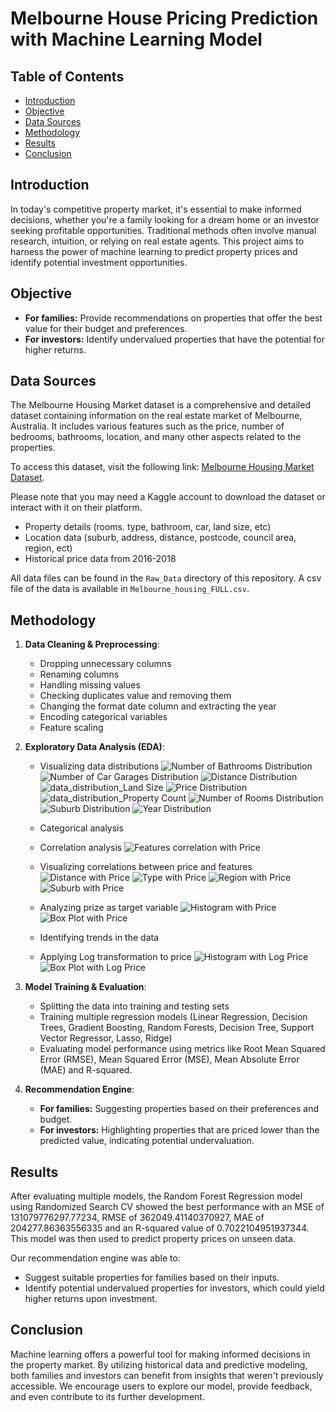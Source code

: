# Melbourne House Pricing Prediction with Machine Learning Model

## Table of Contents

- [Introduction](#introduction)
- [Objective](#objective)
- [Data Sources](#data-sources)
- [Methodology](#methodology)
- [Results](#results)
- [Conclusion](#conclusion)

## Introduction

In today's competitive property market, it's essential to make informed decisions, whether you're a family looking for a dream home or an investor seeking profitable opportunities. Traditional methods often involve manual research, intuition, or relying on real estate agents. This project aims to harness the power of machine learning to predict property prices and identify potential investment opportunities.

## Objective

- **For families:** Provide recommendations on properties that offer the best value for their budget and preferences.
- **For investors:** Identify undervalued properties that have the potential for higher returns.

## Data Sources

The Melbourne Housing Market dataset is a comprehensive and detailed dataset containing information on the real estate market of Melbourne, Australia. It includes various features such as the price, number of bedrooms, bathrooms, location, and many other aspects related to the properties.

To access this dataset, visit the following link: [Melbourne Housing Market Dataset](https://www.kaggle.com/datasets/anthonypino/melbourne-housing-market).

Please note that you may need a Kaggle account to download the dataset or interact with it on their platform.

- Property details (rooms. type, bathroom, car, land size, etc)
- Location data (suburb, address, distance, postcode, council area, region, ect)
- Historical price data from 2016-2018

All data files can be found in the `Raw_Data` directory of this repository. A csv file of the data is available in `Melbourne_housing_FULL.csv`.

## Methodology

1. **Data Cleaning & Preprocessing**: 
    - Dropping unnecessary columns
    - Renaming columns
    - Handling missing values
    - Checking duplicates value and removing them
    - Changing the format date column and extracting the year
    - Encoding categorical variables
    - Feature scaling

2. **Exploratory Data Analysis (EDA)**:
    - Visualizing data distributions
    ![Number of Bathrooms Distribution](./EDA_Output/data_distribution_Bathroom.jpg)
    ![Number of Car Garages Distribution](./EDA_Output/data_distribution_Car.jpg)
    ![Distance Distribution](./EDA_Output/data_distribution_Distance.jpg)
    ![data_distribution_Land Size](https://github.com/afadilla13/Final-Project-Melb-House-Price-Prediction/assets/128363337/a8cd0450-89ce-41e8-85e8-13226ae8aeac)
    ![Price Distribution](./EDA_Output/data_distribution_Price.jpg)
    ![data_distribution_Property Count](https://github.com/afadilla13/Final-Project-Melb-House-Price-Prediction/assets/128363337/34431d69-9b11-496c-8379-63557bc6d402)
    ![Number of Rooms Distribution](./EDA_Output/data_distribution_Rooms.jpg)
    ![Suburb Distribution](./EDA_Output/data_distribution_Suburb.jpg)
    ![Year Distribution](./EDA_Output/data_distribution_Year.jpg)
    - Categorical analysis

    - Correlation analysis
    ![Features correlation with Price](./EDA_Output/features_correlation_with_price.jpg)

    - Visualizing correlations between price and features
    ![Distance with Price](./EDA_Output/price_vs_distance.jpg)
    ![Type with Price](./EDA_Output/price_distribution_by_type.jpg)
    ![Region with Price](./EDA_Output/price_distribution_by_region.jpg)
    ![Suburb with Price](./EDA_Output/price_distribution_by_suburb.jpg)

    - Analyzing prize as target variable
    ![Histogram with Price](./EDA_Output/price_feature_distribution_histogram.jpg)
    ![Box Plot with Price](./EDA_Output/price_feature_distribution_boxplot.jpg)

    - Identifying trends in the data
    - Applying Log transformation to price
    ![Histogram  with Log Price](./EDA_Output/log_price_feature_distribution_histogram.jpg)
    ![Box Plot with Log Price](./EDA_Output/log_price_feature_distribution_boxplot.jpg)

3. **Model Training & Evaluation**:
    - Splitting the data into training and testing sets
    - Training multiple regression models (Linear Regression, Decision Trees, Gradient Boosting, Random Forests, Decision Tree, Support Vector Regressor, Lasso, Ridge)
    - Evaluating model performance using metrics like Root Mean Squared Error (RMSE), Mean Squared Error (MSE), Mean Absolute Error (MAE) and R-squared.

4. **Recommendation Engine**:
    - **For families:** Suggesting properties based on their preferences and budget.
    - **For investors:** Highlighting properties that are priced lower than the predicted value, indicating potential undervaluation.

## Results

After evaluating multiple models, the Random Forest Regression model using Randomized Search CV showed the best performance with an MSE of 131079776297.77234, RMSE of 362049.41140370927, MAE of 204277.86363556335 and an R-squared value of 0.7022104951937344. This model was then used to predict property prices on unseen data.

Our recommendation engine was able to:

- Suggest suitable properties for families based on their inputs.
- Identify potential undervalued properties for investors, which could yield higher returns upon investment.

## Conclusion

Machine learning offers a powerful tool for making informed decisions in the property market. By utilizing historical data and predictive modeling, both families and investors can benefit from insights that weren't previously accessible. We encourage users to explore our model, provide feedback, and even contribute to its further development.
